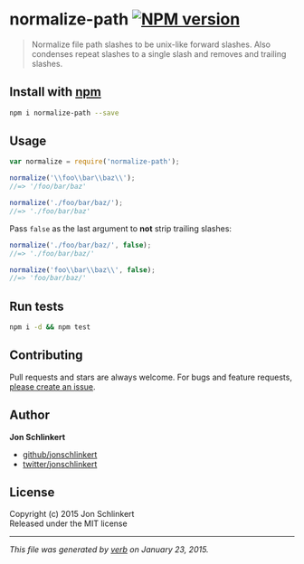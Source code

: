 # normalize-path [![NPM version](https://badge.fury.io/js/normalize-path.svg)](http://badge.fury.io/js/normalize-path)

> Normalize file path slashes to be unix-like forward slashes. Also condenses repeat slashes to a single slash and removes and trailing slashes.

## Install with [npm](npmjs.org)

```bash
npm i normalize-path --save
```

## Usage

```js
var normalize = require('normalize-path');

normalize('\\foo\\bar\\baz\\');
//=> '/foo/bar/baz'

normalize('./foo/bar/baz/');
//=> './foo/bar/baz'
```

Pass `false` as the last argument to **not** strip trailing slashes:

```js
normalize('./foo/bar/baz/', false);
//=> './foo/bar/baz/'

normalize('foo\\bar\\baz\\', false);
//=> 'foo/bar/baz/'
```

## Run tests

```bash
npm i -d && npm test
```


## Contributing
Pull requests and stars are always welcome. For bugs and feature requests, [please create an issue](https://github.com/jonschlinkert/normalize-path/issues).

## Author

**Jon Schlinkert**
 
+ [github/jonschlinkert](https://github.com/jonschlinkert)
+ [twitter/jonschlinkert](http://twitter.com/jonschlinkert) 

## License
Copyright (c) 2015 Jon Schlinkert  
Released under the MIT license

***

_This file was generated by [verb](https://github.com/assemble/verb) on January 23, 2015._